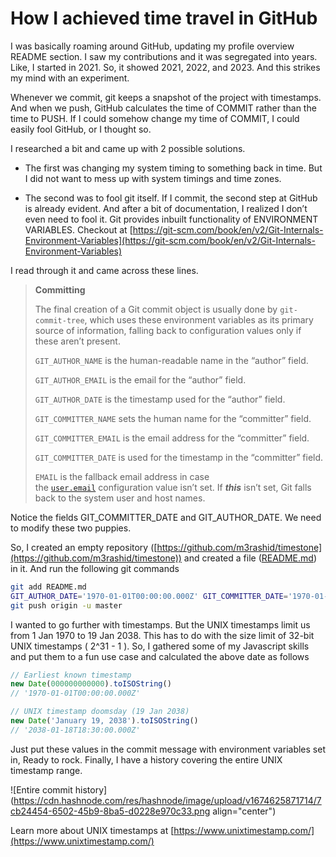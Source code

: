 # How I achieved time travel in GitHub

I was basically roaming around GitHub, updating my profile overview README section. I saw my contributions and it was segregated into years. Like, I started in 2021. So, it showed 2021, 2022, and 2023. And this strikes my mind with an experiment.

Whenever we commit, git keeps a snapshot of the project with timestamps. And when we push, GitHub calculates the time of COMMIT rather than the time to PUSH. If I could somehow change my time of COMMIT, I could easily fool GitHub, or I thought so.

I researched a bit and came up with 2 possible solutions.

* The first was changing my system timing to something back in time. But I did not want to mess up with system timings and time zones.
    
* The second was to fool git itself. If I commit, the second step at GitHub is already evident. And after a bit of documentation, I realized I don’t even need to fool it. Git provides inbuilt functionality of ENVIRONMENT VARIABLES. Checkout at [https://git-scm.com/book/en/v2/Git-Internals-Environment-Variables](https://git-scm.com/book/en/v2/Git-Internals-Environment-Variables)
    

I read through it and came across these lines.

> **Committing**
> 
> The final creation of a Git commit object is usually done by `git-commit-tree`, which uses these environment variables as its primary source of information, falling back to configuration values only if these aren’t present.
> 
> `GIT_AUTHOR_NAME` is the human-readable name in the “author” field.
> 
> `GIT_AUTHOR_EMAIL` is the email for the “author” field.
> 
> `GIT_AUTHOR_DATE` is the timestamp used for the “author” field.
> 
> `GIT_COMMITTER_NAME` sets the human name for the “committer” field.
> 
> `GIT_COMMITTER_EMAIL` is the email address for the “committer” field.
> 
> `GIT_COMMITTER_DATE` is used for the timestamp in the “committer” field.
> 
> `EMAIL` is the fallback email address in case the [`user.email`](http://user.email) configuration value isn’t set. If ***this*** isn’t set, Git falls back to the system user and host names.

Notice the fields GIT\_COMMITTER\_DATE and GIT\_AUTHOR\_DATE. We need to modify these two puppies.

So, I created an empty repository ([https://github.com/m3rashid/timestone](https://github.com/m3rashid/timestone)) and created a file ([README.md](http://README.md)) in it. And run the following git commands

```bash
git add README.md
GIT_AUTHOR_DATE='1970-01-01T00:00:00.000Z' GIT_COMMITTER_DATE='1970-01-01T00:00:00.000Z' git commit -m 'hello from past'
git push origin -u master
```

I wanted to go further with timestamps. But the UNIX timestamps limit us from 1 Jan 1970 to 19 Jan 2038. This has to do with the size limit of 32-bit UNIX timestamps ( 2^31 - 1 ). So, I gathered some of my Javascript skills and put them to a fun use case and calculated the above date as follows

```javascript
// Earliest known timestamp
new Date(000000000000).toISOString()
// '1970-01-01T00:00:00.000Z'

// UNIX timestamp doomsday (19 Jan 2038)
new Date('January 19, 2038').toISOString()
// '2038-01-18T18:30:00.000Z'
```

Just put these values in the commit message with environment variables set in, Ready to rock. Finally, I have a history covering the entire UNIX timestamp range.

![Entire commit history](https://cdn.hashnode.com/res/hashnode/image/upload/v1674625871714/7cb24454-6502-45b9-8ba5-d0228e970c33.png align="center")

Learn more about UNIX timestamps at [https://www.unixtimestamp.com/](https://www.unixtimestamp.com/)